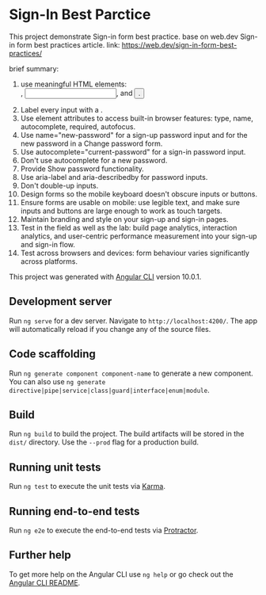 # Sign-In Best Parctice

This project demonstrate Sign-in form best practice.
base on web.dev Sign-in form best practices article.
link: https://web.dev/sign-in-form-best-practices/

brief summary:

1. use meaningful HTML elements: <form>, <input>, <label> and <button>.
2. Label every input with a <label>.
3. Use element attributes to access built-in browser features: type, name, autocomplete, required, autofocus.
4. Use name="new-password" for a sign-up password input and for the new password in a Change password form.
5. Use autocomplete="current-password" for a sign-in password input.
6. Don't use autocomplete for a new password.
7. Provide Show password functionality.
8. Use aria-label and aria-describedby for password inputs.
9. Don't double-up inputs.
10. Design forms so the mobile keyboard doesn't obscure inputs or buttons.
11. Ensure forms are usable on mobile: use legible text, and make sure inputs and buttons are large enough to work as touch targets.
12. Maintain branding and style on your sign-up and sign-in pages.
13. Test in the field as well as the lab: build page analytics, interaction analytics, and user-centric performance measurement into your sign-up and sign-in flow.
14. Test across browsers and devices: form behaviour varies significantly across platforms.


This project was generated with [Angular CLI](https://github.com/angular/angular-cli) version 10.0.1.

## Development server

Run `ng serve` for a dev server. Navigate to `http://localhost:4200/`. The app will automatically reload if you change any of the source files.

## Code scaffolding

Run `ng generate component component-name` to generate a new component. You can also use `ng generate directive|pipe|service|class|guard|interface|enum|module`.

## Build

Run `ng build` to build the project. The build artifacts will be stored in the `dist/` directory. Use the `--prod` flag for a production build.

## Running unit tests

Run `ng test` to execute the unit tests via [Karma](https://karma-runner.github.io).

## Running end-to-end tests

Run `ng e2e` to execute the end-to-end tests via [Protractor](http://www.protractortest.org/).

## Further help

To get more help on the Angular CLI use `ng help` or go check out the [Angular CLI README](https://github.com/angular/angular-cli/blob/master/README.md).
